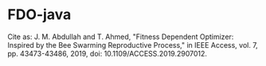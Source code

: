 # FDO-java

Cite as:
J. M. Abdullah and T. Ahmed, "Fitness Dependent Optimizer: Inspired by the Bee Swarming Reproductive Process," in IEEE Access, vol. 7, pp. 43473-43486, 2019, doi: 10.1109/ACCESS.2019.2907012.
